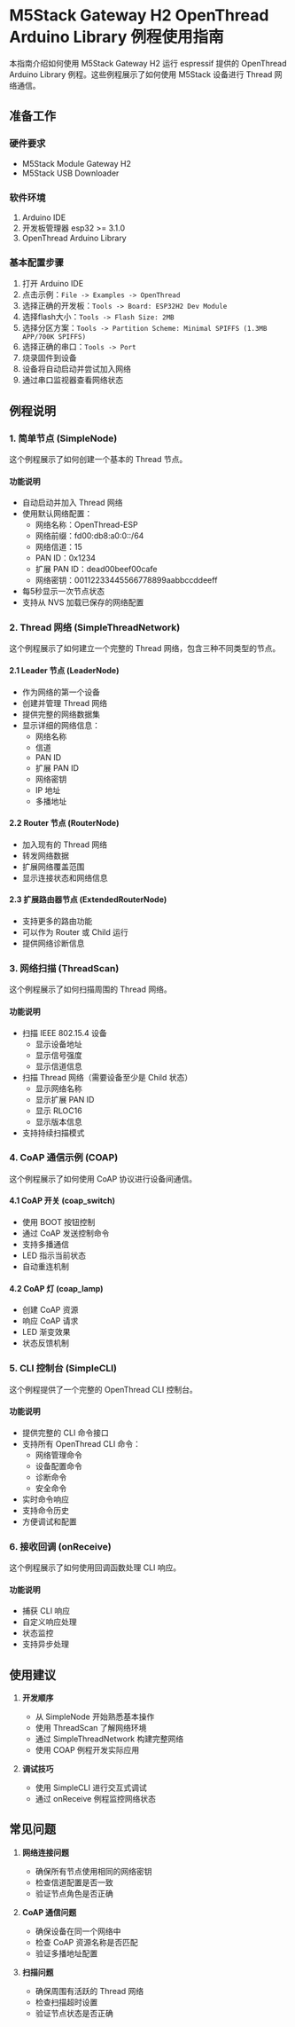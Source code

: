 # M5Stack Gateway H2 OpenThread Arduino Library 例程使用指南

本指南介绍如何使用 M5Stack Gateway H2 运行 espressif 提供的 OpenThread Arduino Library 例程。这些例程展示了如何使用 M5Stack 设备进行 Thread 网络通信。

## 准备工作

### 硬件要求
- M5Stack Module Gateway H2
- M5Stack USB Downloader

### 软件环境
1. Arduino IDE
2. 开发板管理器 esp32 >= 3.1.0
3. OpenThread Arduino Library

### 基本配置步骤
1. 打开 Arduino IDE
2. 点击示例：`File -> Examples -> OpenThread`
3. 选择正确的开发板：`Tools -> Board: ESP32H2 Dev Module`
4. 选择flash大小：`Tools -> Flash Size: 2MB`
5. 选择分区方案：`Tools -> Partition Scheme: Minimal SPIFFS (1.3MB APP/700K SPIFFS)`
6. 选择正确的串口：`Tools -> Port`
7. 烧录固件到设备
8. 设备将自动启动并尝试加入网络
9. 通过串口监视器查看网络状态

## 例程说明

### 1. 简单节点 (SimpleNode)

这个例程展示了如何创建一个基本的 Thread 节点。

#### 功能说明
- 自动启动并加入 Thread 网络
- 使用默认网络配置：
  - 网络名称：OpenThread-ESP
  - 网络前缀：fd00:db8:a0:0::/64
  - 网络信道：15
  - PAN ID：0x1234
  - 扩展 PAN ID：dead00beef00cafe
  - 网络密钥：00112233445566778899aabbccddeeff
- 每5秒显示一次节点状态
- 支持从 NVS 加载已保存的网络配置

### 2. Thread 网络 (SimpleThreadNetwork)

这个例程展示了如何建立一个完整的 Thread 网络，包含三种不同类型的节点。

#### 2.1 Leader 节点 (LeaderNode)
- 作为网络的第一个设备
- 创建并管理 Thread 网络
- 提供完整的网络数据集
- 显示详细的网络信息：
  - 网络名称
  - 信道
  - PAN ID
  - 扩展 PAN ID
  - 网络密钥
  - IP 地址
  - 多播地址

#### 2.2 Router 节点 (RouterNode)
- 加入现有的 Thread 网络
- 转发网络数据
- 扩展网络覆盖范围
- 显示连接状态和网络信息

#### 2.3 扩展路由器节点 (ExtendedRouterNode)
- 支持更多的路由功能
- 可以作为 Router 或 Child 运行
- 提供网络诊断信息

### 3. 网络扫描 (ThreadScan)

这个例程展示了如何扫描周围的 Thread 网络。

#### 功能说明
- 扫描 IEEE 802.15.4 设备
  - 显示设备地址
  - 显示信号强度
  - 显示信道信息
- 扫描 Thread 网络（需要设备至少是 Child 状态）
  - 显示网络名称
  - 显示扩展 PAN ID
  - 显示 RLOC16
  - 显示版本信息
- 支持持续扫描模式

### 4. CoAP 通信示例 (COAP)

这个例程展示了如何使用 CoAP 协议进行设备间通信。

#### 4.1 CoAP 开关 (coap_switch)
- 使用 BOOT 按钮控制
- 通过 CoAP 发送控制命令
- 支持多播通信
- LED 指示当前状态
- 自动重连机制

#### 4.2 CoAP 灯 (coap_lamp)
- 创建 CoAP 资源
- 响应 CoAP 请求
- LED 渐变效果
- 状态反馈机制

### 5. CLI 控制台 (SimpleCLI)

这个例程提供了一个完整的 OpenThread CLI 控制台。

#### 功能说明
- 提供完整的 CLI 命令接口
- 支持所有 OpenThread CLI 命令：
  - 网络管理命令
  - 设备配置命令
  - 诊断命令
  - 安全命令
- 实时命令响应
- 支持命令历史
- 方便调试和配置

### 6. 接收回调 (onReceive)

这个例程展示了如何使用回调函数处理 CLI 响应。

#### 功能说明
- 捕获 CLI 响应
- 自定义响应处理
- 状态监控
- 支持异步处理

## 使用建议

1. **开发顺序**
   - 从 SimpleNode 开始熟悉基本操作
   - 使用 ThreadScan 了解网络环境
   - 通过 SimpleThreadNetwork 构建完整网络
   - 使用 COAP 例程开发实际应用

2. **调试技巧**
   - 使用 SimpleCLI 进行交互式调试
   - 通过 onReceive 例程监控网络状态

## 常见问题

1. **网络连接问题**
   - 确保所有节点使用相同的网络密钥
   - 检查信道配置是否一致
   - 验证节点角色是否正确

2. **CoAP 通信问题**
   - 确保设备在同一个网络中
   - 检查 CoAP 资源名称是否匹配
   - 验证多播地址配置

3. **扫描问题**
   - 确保周围有活跃的 Thread 网络
   - 检查扫描超时设置
   - 验证节点状态是否正确

